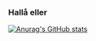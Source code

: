### Hallå eller

[![Anurag's GitHub stats](https://github-readme-stats-psi-henna-39.vercel.app/api/top-langs/?username=ninjasnigel&hide=SystemVerilog,html,batchfile&hide_progress=true)](https://github.com/anuraghazra/github-readme-stats)

<!--

-->

